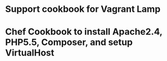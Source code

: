 # Support cookbook for Vagrant Lamp
# Chef Cookbook to install Apache2.4, PHP5.5, Composer, and setup VirtualHost
